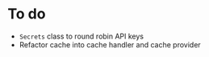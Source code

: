 # To do

- `Secrets` class to round robin API keys
- Refactor cache into cache handler and cache provider
